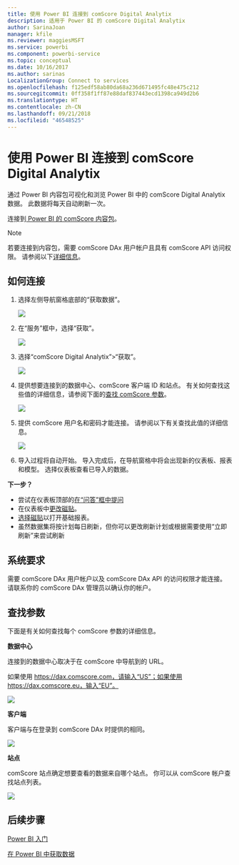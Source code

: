 ```yaml
---
title: 使用 Power BI 连接到 comScore Digital Analytix
description: 适用于 Power BI 的 comScore Digital Analytix
author: SarinaJoan
manager: kfile
ms.reviewer: maggiesMSFT
ms.service: powerbi
ms.component: powerbi-service
ms.topic: conceptual
ms.date: 10/16/2017
ms.author: sarinas
LocalizationGroup: Connect to services
ms.openlocfilehash: f125edf58ab80da68a236d671495fc48e475c212
ms.sourcegitcommit: 0ff358f1ff87e88daf837443ecd1398ca949d2b6
ms.translationtype: HT
ms.contentlocale: zh-CN
ms.lasthandoff: 09/21/2018
ms.locfileid: "46548525"
---
```

# <a name="connect-to-comscore-digital-analytix-with-power-bi"></a>使用 Power BI 连接到 comScore Digital Analytix
通过 Power BI 内容包可视化和浏览 Power BI 中的 comScore Digital Analytix 数据。 此数据将每天自动刷新一次。

连接到[ Power BI 的 comScore 内容包](https://app.powerbi.com/getdata/services/comscore)。

>[!NOTE]
>若要连接到内容包，需要 comScore DAx 用户帐户且具有 comScore API 访问权限。 请参阅以下[详细信息](#Requirements)。

## <a name="how-to-connect"></a>如何连接
1. 选择左侧导航窗格底部的“获取数据”。
   
   ![](media/service-connect-to-connect-to/getdata.png)
2. 在“服务”框中，选择“获取”。
   
   ![](media/service-connect-to-connect-to/services.png)
3. 选择“comScore Digital Analytix”\>“获取”。
   
   ![](media/service-connect-to-connect-to/comscore.png)
4. 提供想要连接到的数据中心、comScore 客户端 ID 和站点。 有关如何查找这些值的详细信息，请参阅下面的[查找 comScore 参数](#FindingParams)。
   
   ![](media/service-connect-to-connect-to/parameters.png)
5. 提供 comScore 用户名和密码才能连接。 请参阅以下有关查找此值的详细信息。
   
   ![](media/service-connect-to-connect-to/creds.png)
6. 导入过程将自动开始。 导入完成后，在导航窗格中将会出现新的仪表板、报表和模型。 选择仪表板查看已导入的数据。

**下一步？**

* 尝试在仪表板顶部的[在“问答”框中提问](consumer/end-user-q-and-a.md)
* 在仪表板中[更改磁贴](service-dashboard-edit-tile.md)。
* [选择磁贴](consumer/end-user-tiles.md)以打开基础报表。
* 虽然数据集将按计划每日刷新，但你可以更改刷新计划或根据需要使用“立即刷新”来尝试刷新

<a name="Requirements"></a>

## <a name="system-requirements"></a>系统要求
需要 comScore DAx 用户帐户以及 comScore DAx API 的访问权限才能连接。 请联系你的 comScore DAx 管理员以确认你的帐户。

<a name="FindingParams"></a>

## <a name="finding-parameters"></a>查找参数
下面是有关如何查找每个 comScore 参数的详细信息。

**数据中心**

连接到的数据中心取决于在 comScore 中导航到的 URL。

如果使用 https://dax.comscore.com，请输入“US”；如果使用 https://dax.comscore.eu，输入“EU”。

![](media/service-connect-to-connect-to/comscore_url.png) 

**客户端**

客户端与在登录到 comScore DAx 时提供的相同。

![](media/service-connect-to-connect-to/comscore_signin.png) 

**站点**

comScore 站点确定想要查看的数据来自哪个站点。 你可以从 comScore 帐户查找站点列表。

![](media/service-connect-to-connect-to/comscore_sites.png)

## <a name="next-steps"></a>后续步骤
[Power BI 入门](service-get-started.md)

[在 Power BI 中获取数据](service-get-data.md)


